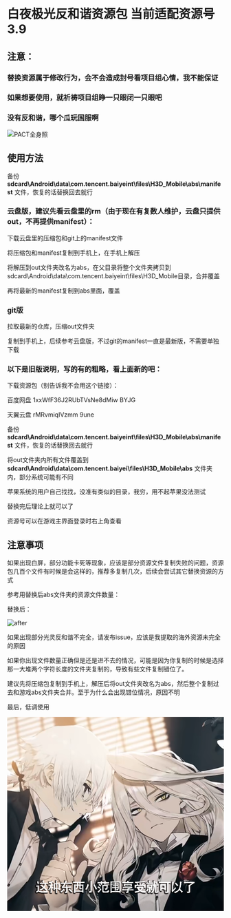 # 白夜极光反和谐资源包 当前适配资源号3.9

## 注意：

### 替换资源属于修改行为，会不会造成封号看项目组心情，我不能保证

### 如果想要使用，就祈祷项目组睁一只眼闭一只眼吧

### 没有反和谐，哪个瓜玩国服啊

![PACT全身照](https://github.com/IrisuM/AntiKaniForAlchemyStars/blob/master/pict/1500921_cg_scale.png "PACT全身照")

## 使用方法

备份 **sdcard\Android\data\com.tencent.baiyeint\files\H3D_Mobile\abs\manifest** 文件，恢复的话替换回去就行

### 云盘版，建议先看云盘里的rm（由于现在有复数人维护，云盘只提供out，不再提供manifest）：

下载云盘里的压缩包和git上的manifest文件

将压缩包和manifest复制到手机上，在手机上解压

将解压到out文件夹改名为abs，在父目录将整个文件夹拷贝到sdcard\Android\data\com.tencent.baiyeint\files\H3D_Mobile目录，合并覆盖

再将最新的manifest复制到abs里面，覆盖

### git版 ###

拉取最新的仓库，压缩out文件夹

复制到手机上，后续参考云盘版，不过git的manifest一直是最新版，不需要单独下载

### 以下是旧版说明，写的有的粗略，看上面新的吧：
下载资源包（别告诉我不会用这个链接）：

百度网盘
1xxWfF36J2RUbTVsNe8dMiw 
BYJG

天翼云盘
rMRvmiqIVzmm
9une

备份 **sdcard\Android\data\com.tencent.baiyeint\files\H3D_Mobile\abs\manifest** 文件，恢复的话替换回去就行

将out文件夹内所有文件覆盖到 **sdcard\Android\data\com.tencent.baiyei\files\H3D_Mobile\abs** 文件夹内，部分系统可能有不同

苹果系统的用户自己找找，没准有类似的目录，我穷，用不起苹果没法测试

替换完后理论上就可以了

资源号可以在游戏主界面登录时右上角查看

## 注意事项

如果出现白屏，部分功能卡死等现象，应该是部分资源文件复制失败的问题，资源包几百个文件有时候是会这样的，推荐多复制几次，后续会尝试其它替换资源的方式

参考用替换后abs文件夹的资源文件数量：

替换后：

![after](https://github.com/IrisuM/AntiKaniForAlchemyStars/blob/master/pict/after.png "after")

如果出现部分光灵反和谐不完全，请发布issue，应该是我提取的海外资源未完全的原因

如果你出现文件数量正确但是还是进不去的情况，可能是因为你复制的时候是选择那一大堆两个字符长度的文件夹复制的，导致有些文件复制错位了。

建议先将压缩包复制到手机上，解压后将out文件夹改名为abs，然后整个复制过去和游戏abs文件夹合并。至于为什么会出现错位情况，原因不明

最后，低调使用

![这种东西小范围享受一下就行了](https://github.com/IrisuM/AntiKaniForAlchemyStars/blob/master/pict/%E8%BF%99%E7%A7%8D%E4%B8%9C%E8%A5%BF%E5%B0%8F%E8%8C%83%E5%9B%B4%E4%BA%AB%E5%8F%97%E5%B0%B1%E5%8F%AF%E4%BB%A5%E4%BA%86%EF%BC%88%E5%8D%A1%E6%88%8E%E7%89%88.png "这种东西小范围享受一下就行了")

